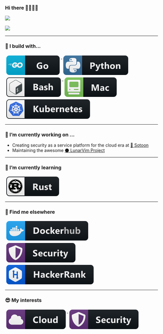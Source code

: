 ### Hi there 🎉🎈🎉🎈
![](https://komarev.com/ghpvc/?username=abzcoding)

<p align="left">
  <img src=https://github-readme-stats.vercel.app/api?username=abzcoding&show_icons=true&theme=tokyonight&count_private=true />
</p>

---
### 🚧 I build with...

<p>
  <a href="https://golang.org/">
    <img src="https://raw.githubusercontent.com/MikeCodesDotNET/ColoredBadges/master/svg/dev/languages/go.svg" alt="GoLang" style="vertical-align:top; margin:4px">
  </a>

  <a href="https://www.python.org/">
    <img src="https://raw.githubusercontent.com/MikeCodesDotNET/ColoredBadges/master/svg/dev/languages/python.svg" alt="Python" style="vertical-align:top; margin:4px">
  </a>

  <a href="https://github.com/ChristianChiarulli/LunarVim">
    <img src="https://raw.githubusercontent.com/MikeCodesDotNET/ColoredBadges/master/svg/dev/tools/bash.svg" alt="Neovim" style="vertical-align:top; margin:4px">
  </a>
 
  <a href="https://www.apple.com/macbook-pro-16/">
    <img src="https://raw.githubusercontent.com/MikeCodesDotNET/ColoredBadges/master/svg/devices/mac.svg" alt="MacBook Pro" style="vertical-align:top; margin:4px">
  </a>

  <a href="https://kubernetes.io/">
    <img src="https://raw.githubusercontent.com/MikeCodesDotNET/ColoredBadges/master/svg/dev/services/kubernetes.svg" alt="Kubernetes" style="vertical-align:top; margin:4px">
  </a>
</p>

---
### 🔭 I’m currently working on ...
 - Creating security as a service platform for the cloud era at <a href="https://github.com/sotoon"> 🏢 Sotoon</a> 
 - Maintaining the awesome <a href="https://github.com/ChristianChiarulli/LunarVim"> 🌑 LunarVim Project </a>


---
### 🌱 I’m currently learning
<p>
  <a href="https://www.rust-lang.org/">
    <img src="https://raw.githubusercontent.com/MikeCodesDotNET/ColoredBadges/master/svg/dev/languages/rust.svg" alt="Rust" style="vertical-align:top; margin:4px">
  </a>
</p>

---
### 📢 Find me elsewhere
<p>
  <a href="https://hub.docker.com/u/abzcoding">
    <img src="https://raw.githubusercontent.com/MikeCodesDotNET/ColoredBadges/master/svg/dev/services/dockerhub.svg" alt="DockerHub" style="vertical-align:top; margin:4px">
  </a>
    <a href="https://www.pentesterlab.com/profile/abzcoding">
    <img src="https://raw.githubusercontent.com/MikeCodesDotNET/ColoredBadges/master/svg/dev/misc/security.svg" alt="PentesterLab" style="vertical-align:top; margin:4px">
  </a>
  <a href="https://www.hackerrank.com/profile/abouzar_parvan">
    <img src="https://raw.githubusercontent.com/MikeCodesDotNET/ColoredBadges/master/svg/dev/services/hackerrank.svg" alt="HackerRank" style="vertical-align:top; margin:4px">
  </a>
</p>

---
### 😎 My interests 
<a href="#">
    <img src="https://raw.githubusercontent.com/MikeCodesDotNET/ColoredBadges/master/svg/dev/misc/cloud.svg" alt="Cloud" style="vertical-align:top; margin:4px">
  </a>
  <a href="#">
    <img src="https://raw.githubusercontent.com/MikeCodesDotNET/ColoredBadges/master/svg/dev/misc/security.svg" alt="Security" style="vertical-align:top; margin:4px">
  </a>

